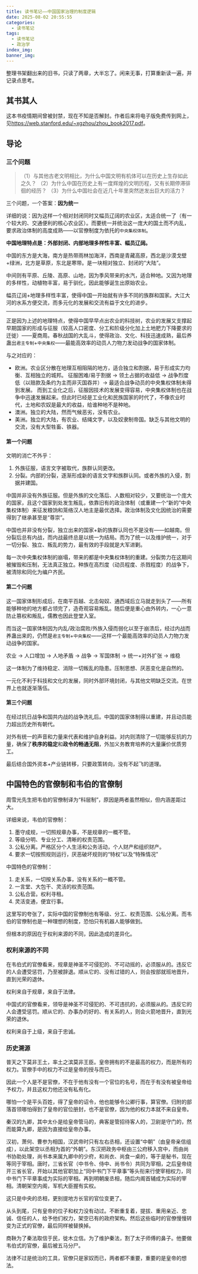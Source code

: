```yaml
---
title: 读书笔记——中国国家治理的制度逻辑
date: 2025-08-02 20:55:55
categories:
  - 读书笔记
tags:
  - 读书笔记
  - 政治学
index_img:
banner_img:
---
```


整理书架翻出来的旧书，只读了两章，大半忘了。闲来无事，打算重新读一遍，并记录点思考。

<!-- more -->

## 其书其人

这本书疫情期间曾被封禁，现在不知是否解封。作者后来将电子版免费传到网上，见<https://web.stanford.edu/~xgzhou/zhou_book2017.pdf>。

## 导论

### 三个问题

> （1）与其他古老文明相比，为什么中国文明有机体可以在历史上生存如此之久？
> （2）为什么中国在历史上有一度辉煌的文明历程，又有长期停滞徘徊的经历？
> （3）为什么中国社会在近几十年里突然迸发出巨大的活力？

三个问题，一个答案：**因为统一**

详细的说：因为这样一个相对封闭同时又幅员辽阔的农业区，太适合统一了（有一个较大的、交通便利的核心农业区）。而要统一并统治这一庞大的国土而不内乱，要求政治体制的高度成熟——以官僚制度为依托的`中央集权体制`。

**中国地理特点是：外部封闭、内部地理多样性丰富、幅员辽阔。**

中国的东方是大海，南方是热带雨林加海洋，西南是青藏高原，西北是沙漠戈壁+绿洲，北方是草原，东北是寒带。是一块相对独立、封闭的“大陆”。

中间则有平原、丘陵、高原、山地，因为季风带来的水汽，适合种地。又因为地理的多样性，动植物丰富，易于驯化，因此能够诞生出原始农业。

幅员辽阔+地理多样性丰富，使得中国一开始就有许多不同的族群和国家。大江大河的水系方便交流，而多元化的发展和交流有益于文化的进步。

---

正是因为上述的地理特点，使得中国早早点出农业的科技树，农业的发展又支撑起早期国家的形成与征服（较高人口密度、分工和阶级分化加上土地肥力下降要求的迁徙）——夏商周。春秋战国的大乱斗，使得政治、文化、科技迅速成熟，最后养蛊出`君主专制`+`中央集权`——最能高效率的动员人力物力发动战争的国家体制。

与之对应的：

- 欧洲。农业区分散在地理互相阻隔的地方，适合独立和割据，易于形成实力均衡、互相独立的城邦。
  征服困难/易于割据 -> 领土占据的收益低 -> 战争烈度低（以赔款及条约为主而非灭国吞并）-> 最适合战争动员的中央集权体制未得到发展。
  而到工业化之后，征服因技术的发展变得容易，中央集权体制也在战争中迅速发展起来。但此时已经是工业化和民族国家的时代了，不像农业时代，土地和农奴是最大的收益，给谁种地不是种地。
- 澳洲。独立的大陆，然而气候恶劣，没有农业。
- 美洲。独立的大陆，有农业、结绳文字，以及奴隶制帝国。缺乏与其他文明的交流，没有大型牲畜、铁器。

#### 第一个问题

文明的消亡不外乎：

1. 外族征服，语言文字被取代，族群认同更改。
2. 分裂。内部的分裂，逐渐形成新的语言文字和族群认同。或者外族的入侵，割据并建国。

中国并非没有外族征服。但是外族的文化落后、人数相对较少，又要统治一个庞大的国家，且这个国家到处发生叛乱，依靠旧有的政治体制（或重建一个“新的”中央集权体制）来征发粮饷和笼络汉人地主是最优选择。政治体制及文化因统治的需要得到了继承甚至是“尊崇”。

中国也并非没有分裂，独立出来的国家+新的族群认同也不是没有——如越南。但分裂后总有内战，而内战最终总是以统一为结局。而为了统一以及维护统一，对于一切分裂、独立、叛乱的势力，最有效的手段就是大军进剿。

每一次中央集权体制的崩塌，带来的都是中央集权体制的重建。分裂势力在这期间被摧毁和压制，无法真正独立。种族在高烈度（动员程度、杀戮程度）的战争下，被清除和同化为编户齐民。

#### 第二个问题

这一国家体制形成后，在南平百越、北击匈奴、通西域后立马就走到头了——所有能够种地的地方都占领完了，造奇观容易叛乱。随后便是重心由外转内，一心一意防止篡权和叛乱，儒教也因此登堂入室。

而当这一国家体制因为内乱/政治腐败/外族入侵而弱化以至于崩溃后，经过内战而养蛊出来的，仍然是`君主专制`+`中央集权`——这样一个最能高效率的动员人力物力发动战争的国家。

农业 -> 人口增加 -> 人地矛盾 -> 战争 -> 军国体制 -> 统一+对外扩张 -> 维稳

这一体制为了维持稳定、消除一切叛乱的隐患。压制思想、厌恶变化是自然的。

一元化不利于科技和文化的发展，同时外部环境封闭，与其他文明缺乏交流。在世界上也就逐渐落伍。

#### 第三个问题

在经过抗日战争和国共内战的战争洗礼后。中国的国家体制得以重建，并且动员能力超出历史所有朝代。

对外有统一的声音和力量来代表和维护自身利益。对内则清除了一切能够反抗的力量，确保了**秩序的稳定**和**政令的畅通无阻**，外加义务教育培养的大量廉价优质劳工。

最后结合国外资本+产业链转移，只要政策转向，没有不起飞的道理。

## 中国特色的官僚制和韦伯的官僚制

周雪光先生把韦伯的官僚制译为“科层制”，原因是两者虽然相似，但内涵差距过大。

详细来说，韦伯的官僚制：

1. 墨守成规，一切照规章办事，不是规章的一概不管。
2. 等级分明、专业分工、清晰的权责范围。
3. 公私分离。严格区分个人生活和公务活动，个人财产和组织财产。
4. 要求一切按照规则运行，厌恶破坏规则的“特权”以及“特殊情况”

中国特色的官僚制：

1. 走关系，一切按关系办事，没有关系的一概不管。
2. 一言堂、大包干、灵活的权责范围。
3. 公私合营。权利寻租。
4. 灵活变通，便宜行事。

这里写的夸张了，实际中国的官僚制也有等级、分工、权责范围、公私分离。而韦伯的官僚制也是一种理想的制度，恐怕只有机器人能够做到。

但根本的原因在于权利来源的不同，因此造成的差异化。

### 权利来源的不同

在韦伯式的官僚看来，规章是神圣不可侵犯的、不可动摇的，必须服从的。违反它的人会遭受惩罚，乃至被辞退。顺从它的、没有过错的人，则会按部就班地晋升，直到光荣的退休。

权利来自于规章，来自于法律。

中国式的官僚看来，领导是神圣不可侵犯的、不可违抗的，必须服从的。违反它的人会遭受惩罚。顺从它的、办事办的好的、有关系的人，则会火箭地晋升，直到光荣的退休。

权利来自于上级，来自于忠诚。

### 历史溯源

普天之下莫非王土，率土之滨莫非王臣。皇帝拥有的不是最高的权力，而是所有的权力。官僚手中的权力不过是皇帝的授与而已。

因此一个人是不是官僚，不在于他有没有一个官位的名号，而在于有没有被皇帝给予权力，并且这权力他还没有私有化。

哪怕一个是平头百姓，得了皇帝的诏令，他也能够令公卿行事，算官僚。归附的部落首领哪怕得到了皇帝的官位册封，也不是官僚，因为他的权力本就不来自皇帝。

秦汉的九卿，其中太仆是给皇帝管马的，典客是管招待客人的，卫尉是守门的，然而能算九卿，是因为直接给皇帝办事。

汉初，萧何、曹参为相国，汉武帝时只有左右丞相，还设置“中朝”（由皇帝亲信组成），以此架空以丞相为首的“外朝”。东汉把政务中枢由三公府移入宫中，而由尚书协助处理，尚书本来属九卿中的少府，和尚衣、尚食一桌的，等于是秘书，现在等同于宰相。唐时，三省长官（中书令、侍中、尚书令）共同为宰相，之后皇帝绕开三省长官，开始以其他官职加上“同中书门下平章事”等头衔来行使宰相权力，同中书门下平章事成为实际的宰相。再到明朝废丞相，随后内阁首辅成为实际的宰相。清朝架空内阁，军机大臣握有实权。

这只是中央的丞相，更别提地方长官的官位变更了。

从头到尾，只有皇帝的位子和权力没有动过。不断重复着，提拔、重用亲近、忠诚、信任的人，给予他们权力，架空已有的政府架构。然后这些临时的官僚慢慢转变为正式的官僚，最后同样被替换掉。

商鞅为了秦法取信于民，徙木立信。为了维护秦法，割了太子师傅的鼻子。他要做韦伯式的官僚，最后被五马分尸。

法律不过是统治的工具，官僚只是家奴而已，两者都不重要，重要的是皇帝的想法。
